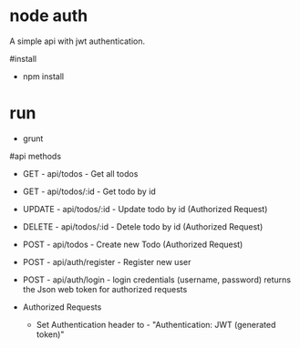 # node auth

A simple api with jwt authentication.


#install
  * npm install

# run
  * grunt

#api methods

  * GET - api/todos - Get all todos
  * GET - api/todos/:id - Get todo by id
  * UPDATE - api/todos/:id - Update todo by id (Authorized Request)
  * DELETE - api/todos/:id - Detele todo by id (Authorized Request)
  * POST - api/todos - Create new Todo (Authorized Request)
  * POST - api/auth/register - Register new user
  * POST - api/auth/login - login credentials (username, password) returns the Json web token for authorized requests
  
* Authorized Requests
    * Set Authentication header to - "Authentication: JWT (generated token)"

